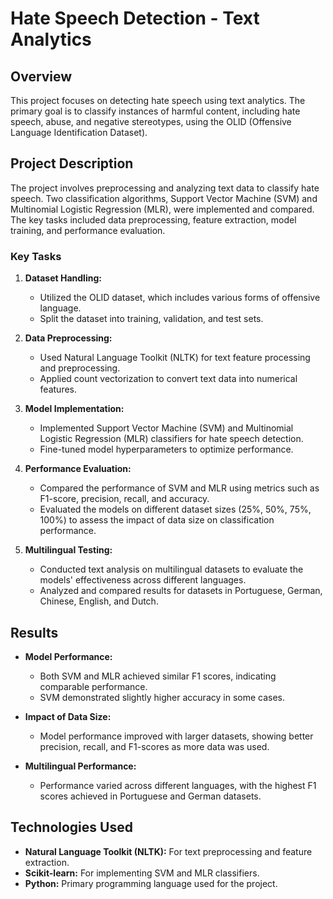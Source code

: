 # Hate Speech Detection - Text Analytics
## Overview

This project focuses on detecting hate speech using text analytics. The primary goal is to classify instances of harmful content, including hate speech, abuse, and negative stereotypes, using the OLID (Offensive Language Identification Dataset). 

## Project Description

The project involves preprocessing and analyzing text data to classify hate speech. Two classification algorithms, Support Vector Machine (SVM) and Multinomial Logistic Regression (MLR), were implemented and compared. The key tasks included data preprocessing, feature extraction, model training, and performance evaluation.

### Key Tasks

1. **Dataset Handling:**
   - Utilized the OLID dataset, which includes various forms of offensive language.
   - Split the dataset into training, validation, and test sets.

2. **Data Preprocessing:**
   - Used Natural Language Toolkit (NLTK) for text feature processing and preprocessing.
   - Applied count vectorization to convert text data into numerical features.

3. **Model Implementation:**
   - Implemented Support Vector Machine (SVM) and Multinomial Logistic Regression (MLR) classifiers for hate speech detection.
   - Fine-tuned model hyperparameters to optimize performance.

4. **Performance Evaluation:**
   - Compared the performance of SVM and MLR using metrics such as F1-score, precision, recall, and accuracy.
   - Evaluated the models on different dataset sizes (25%, 50%, 75%, 100%) to assess the impact of data size on classification performance.

5. **Multilingual Testing:**
   - Conducted text analysis on multilingual datasets to evaluate the models' effectiveness across different languages.
   - Analyzed and compared results for datasets in Portuguese, German, Chinese, English, and Dutch.

## Results

- **Model Performance:**
  - Both SVM and MLR achieved similar F1 scores, indicating comparable performance.
  - SVM demonstrated slightly higher accuracy in some cases.

- **Impact of Data Size:**
  - Model performance improved with larger datasets, showing better precision, recall, and F1-scores as more data was used.

- **Multilingual Performance:**
  - Performance varied across different languages, with the highest F1 scores achieved in Portuguese and German datasets.

## Technologies Used

- **Natural Language Toolkit (NLTK):** For text preprocessing and feature extraction.
- **Scikit-learn:** For implementing SVM and MLR classifiers.
- **Python:** Primary programming language used for the project.
